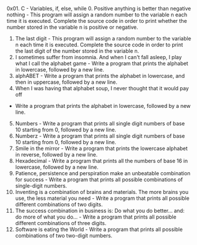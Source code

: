 0x01. C - Variables, if, else, while
0. Positive anything is better than negative nothing - This program will assign a random number to the variable n each time it is executed. Complete the source code in order to print whether the number stored in the variable n is positive or negative.
1. The last digit - This program will assign a random number to the variable n each time it is executed. Complete the source code in order to print the last digit of the number stored in the variable n.
2. I sometimes suffer from insomnia. And when I can't fall asleep, I play what I call the alphabet game - Write a program that prints the alphabet in lowercase, followed by a new line.
3. alphABET - Write a program that prints the alphabet in lowercase, and then in uppercase, followed by a new line.
4. When I was having that alphabet soup, I never thought that it would pay off
 - Write a program that prints the alphabet in lowercase, followed by a new line.
5. Numbers - Write a program that prints all single digit numbers of base 10 starting from 0, followed by a new line.
6. Numberz - Write a program that prints all single digit numbers of base 10 starting from 0, followed by a new line.
7. Smile in the mirror - Write a program that prints the lowercase alphabet in reverse, followed by a new line.
8. Hexadecimal - Write a program that prints all the numbers of base 16 in lowercase, followed by a new line.
9. Patience, persistence and perspiration make an unbeatable combination for success - Write a program that prints all possible combinations of single-digit numbers.
10. Inventing is a combination of brains and materials. The more brains you use, the less material you need - Write a program that prints all possible different combinations of two digits.
11. The success combination in business is: Do what you do better... and: do more of what you do... - Write a program that prints all possible different combinations of three digits.
12. Software is eating the World - Write a program that prints all possible combinations of two two-digit numbers.
